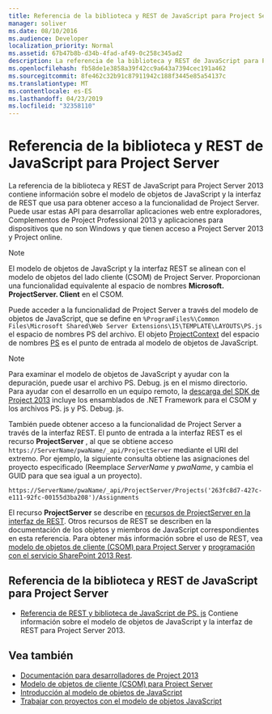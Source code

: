 ```yaml
---
title: Referencia de la biblioteca y REST de JavaScript para Project Server
manager: soliver
ms.date: 08/10/2016
ms.audience: Developer
localization_priority: Normal
ms.assetid: 67b47b8b-d34b-4fad-af49-0c258c345ad2
description: La referencia de la biblioteca y REST de JavaScript para Project Server 2013 contiene información sobre el modelo de objetos de JavaScript y la interfaz de REST que usa para obtener acceso a la funcionalidad de Project Server. Puede usar estas API para desarrollar aplicaciones web entre exploradores, Complementos de Project Professional 2013 y aplicaciones para dispositivos que no son Windows y que tienen acceso a Project Server 2013 y Project online.
ms.openlocfilehash: fb58de1e3858a39f42cc9a643a7394cec191a462
ms.sourcegitcommit: 8fe462c32b91c87911942c188f3445e85a54137c
ms.translationtype: MT
ms.contentlocale: es-ES
ms.lasthandoff: 04/23/2019
ms.locfileid: "32358110"
---
```

# <a name="javascript-library-and-rest-reference-for-project-server"></a>Referencia de la biblioteca y REST de JavaScript para Project Server

La referencia de la biblioteca y REST de JavaScript para Project Server 2013 contiene información sobre el modelo de objetos de JavaScript y la interfaz de REST que usa para obtener acceso a la funcionalidad de Project Server. Puede usar estas API para desarrollar aplicaciones web entre exploradores, Complementos de Project Professional 2013 y aplicaciones para dispositivos que no son Windows y que tienen acceso a Project Server 2013 y Project online.
  
> [!NOTE]
> El modelo de objetos de JavaScript y la interfaz REST se alinean con el modelo de objetos del lado cliente (CSOM) de Project Server. Proporcionan una funcionalidad equivalente al espacio de nombres **Microsoft. ProjectServer. Client** en el CSOM. 
  
Puede acceder a la funcionalidad de Project Server a través del modelo de objetos de JavaScript, [](https://msdn.microsoft.com/library/e3156167-a4fd-1bf6-8d1c-e180de1844ed%28Office.15%29.aspx) que se define en `%ProgramFiles%\Common Files\Microsoft Shared\Web Server Extensions\15\TEMPLATE\LAYOUTS\PS.js` el espacio de nombres PS del archivo. El objeto [ProjectContext](https://msdn.microsoft.com/library/a490b675-a845-ee94-3877-b99ada9bf2b0%28Office.15%29.aspx) del espacio de nombres [PS](https://msdn.microsoft.com/library/e3156167-a4fd-1bf6-8d1c-e180de1844ed%28Office.15%29.aspx) es el punto de entrada al modelo de objetos de JavaScript. 
  
> [!NOTE]
> Para examinar el modelo de objetos de JavaScript y ayudar con la depuración, puede usar el archivo PS. Debug. js en el mismo directorio. Para ayudar con el desarrollo en un equipo remoto, la [descarga del SDK de Project 2013](https://www.microsoft.com/en-us/download/details.aspx?id=30435) incluye los ensamblados de .NET Framework para el CSOM y los archivos PS. js y PS. Debug. js. 
  
También puede obtener acceso a la funcionalidad de Project Server a través de la interfaz REST. El punto de entrada a la interfaz REST es el recurso **ProjectServer** , al que se obtiene acceso `https://ServerName/pwaName/_api/ProjectServer` mediante el URI del extremo. Por ejemplo, la siguiente consulta obtiene las asignaciones del proyecto especificado (Reemplace _ServerName_ y _pwaName_, y cambia el GUID para que sea igual a un proyecto).
  
`https://ServerName/pwaName/_api/ProjectServer/Projects('263fc8d7-427c-e111-92fc-00155d3ba208')/Assignments`

El recurso **ProjectServer** se describe en [recursos de ProjectServer en la interfaz de REST](https://msdn.microsoft.com/library/a490b675-a845-ee94-3877-b99ada9bf2b0%28Office.15%29.aspx#bk_ProjectServerResources). Otros recursos de REST se describen en la documentación de los objetos y miembros de JavaScript correspondientes en esta referencia. Para obtener más información sobre el uso de REST, vea [modelo de objetos de cliente (CSOM) para Project Server](client-side-object-model-csom-for-project-2013.md) y [programación con el servicio SharePoint 2013 Rest](https://msdn.microsoft.com/library/fp142385%28office.15%29.aspx).
  
## <a name="javascript-library-and-rest-reference-for-project-server"></a>Referencia de la biblioteca y REST de JavaScript para Project Server
<a name="pj15_JavaScriptAPIReference_PS"> </a>

- [Referencia de REST y biblioteca de JavaScript de PS. js](https://msdn.microsoft.com/library/5a140021-380a-d9e0-e36d-106df85f56d6%28Office.15%29.aspx) Contiene información sobre el modelo de objetos de JavaScript y la interfaz de REST para Project Server 2013. 
    
## <a name="see-also"></a>Vea también
<a name="bk_addresources"> </a>

- [Documentación para desarrolladores de Project 2013](project-2013-developer-documentation.md)   
- [Modelo de objetos de cliente (CSOM) para Project Server](client-side-object-model-csom-for-project-2013.md)   
- [Introducción al modelo de objetos de JavaScript](getting-started-with-the-project-server-2013-javascript-object-model.md)  
- [Trabajar con proyectos con el modelo de objetos JavaScript](create-retrieve-update-delete-projects-using-project-server-javascript.md)
    

